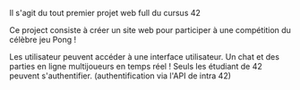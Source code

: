 Il s'agit du tout premier projet web full du cursus 42

Ce project consiste à créer un site web pour participer à une compétition du célèbre
jeu Pong !

Les utilisateur peuvent accéder à une interface utilisateur. Un chat et des parties en ligne multijoueurs en temps réel !
Seuls les étudiant de 42 peuvent s'authentifier. (authentification via l'API de intra 42)
